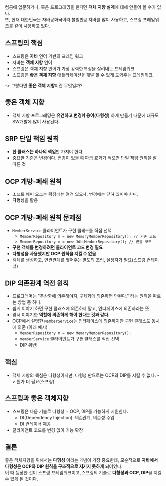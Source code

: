 컴공에 입문하거나, 혹은 프로그래밍을 한다면 **객체 지향 설계**에 대해 안들어 볼 수가 없다.  
또, 현재 대한민국은 자바공화국이라 불릴만큼 자바를 많이 사용하고, 스프링 프레임워크를 같이 사용하고 있다.

## 스프링의 핵심

-   스프링은 **자바** 언어 기반의 프레임 워크
-   자바는 **객체 지향** 언어
-   스프링은 객체 지향 언어가 가장 강력한 특징을 살려내는 프레임워크
-   스프링은 **좋은 객체 지향** 애플리케이션을 개발 할 수 있게 도와주는 프레임워크

\-> 그렇다면 **좋은 객체 지향**이란 무엇일까?

## 좋은 객체 지향

-   객체 지향 프로그래밍은 **유연하고 변경이 용이(다형성)** 하게 만들기 때문에 대규모 SW개발에 많이 사용된다.

## SRP 단일 책임 원칙

-   **한 클래스는 하나의 책임**만 가져야 한다.
-   중요한 기준은 변경이다. 변경이 있을 때 파급 효과가 적으면 단일 책임 원칙을 잘 따른 것

## OCP 개방-폐쇄 원칙

-   소프트 웨어 요소는 확장에는 열려 있으나, 변경에는 닫혀 있어야 한다.
-   **다형성**을 활용

## OCP 개방-폐쇄 원칙 문제점

-   `MemberService` 클라이언트가 구현 클래스를 직접 선택
    -   `MemberRepository m = new MemoryMemberRepository(); // 기존 코드`
    -   `MemberRepository m = new JdbcMemberRepository(); // 변경 코드`
-   **구현 객체를 변경하려면 클라이언트 코드 변경 필요**
-   **다형성을 사용했지만 OCP 원칙을 지킬 수 없음**
-   객체를 생성하고, 연관관계를 맺어주는 별도의 조립, 설정자가 필요(스프링 컨테이너)

## DIP 의존관계 역전 원칙

-   프로그래머는 "추상화에 의존해야지, 구체화에 의존하면 안된다." 라는 원칙을 따르는 방법 중 하나.
-   쉽게 이야기 하면 구현 클래스에 의존하지 말고, 인터페이스에 의존하라는 뜻
-   앞서 이야기한 **역할에 의존하게 해야 한다는 것과 같다.**
-   OCP에서 설명한 `MemberService`는 인터페이스에 의존하지만 구현 클래스도 동시에 의존 (아래 예시)
    -   `MemberRepository m = new MemoryMemberRepository();`
    -   `memberService` 클라이언트가 구현 클래스를 직접 선택
    -   DIP 위반!

## 핵심

-   객체 지향의 핵심은 다형성이지만, 다형성 만으로는 OCP와 DIP를 지킬 수 없다. -> 뭔가 더 필요(스프링)

## 스프링과 좋은 객체지향

-   스프링은 다음 기술로 다형성 + OCP, DIP를 가능하게 지원한다.
    -   DI(Dependency Injection): 의존관계, 의존성 주입
    -   DI 컨테이너 제공
-   클라이언트 코드를 변경 없이 기능 확장

## 결론

좋은 객체지향을 위해서는 **다형성** 이라는 개념이 가장 중요한데, 모순적으로 **자바에서 다형성은 OCP와 DIP 원칙을 구조적으로 지키지 못하게** 되어있다.  
이 때 등장한 것이 스프링 프레임워크이고, 스프링의 기술로 **다형성과 OCP, DIP**을 지킬 수 있게 된 것이다.